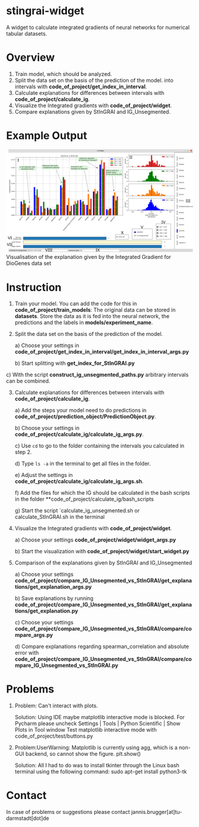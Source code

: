 # stingrai-widget
A widget to calculate integrated gradients of neural networks for numerical tabular datasets.

# Overview
1. Train model, which should be analyzed.
2. Split the data set on the basis of the prediction of the model. 
   into intervals with **__code_of_project/get_index_in_interval__**. 
3. Calculate explanations for differences between intervals with **code_of_project/calculate_ig**.
4. Visualize the Integrated gradients with **code_of_project/widget**.
5. Compare explanations given by StInGRAI and IG_Unsegmented. 

# Example Output 
![Example_Widget](material_for_README/Example_Widget.png)
Visualisation of the explanation given by the Integrated Gradient for DioGenes data set

# Instruction 
1. Train your model. You can add the code for this in **code_of_project/train_models**:
   The original data can be stored in **datasets**. 
   Store the data as it is fed into the neural network, the predictions and the labels in **models/experiment_name**.


2. Split the data set on the basis of the prediction of the model. 
   
    a) Choose your settings in **code_of_project/get_index_in_interval/get_index_in_interval_args.py**
   
   b) Start splitting with **get_index_for_StInGRAI.py**
   
c) With the script **construct_ig_unsegmented_paths.py** arbitrary intervals can be combined.
   

3. Calculate explanations for differences between intervals with **code_of_project/calculate_ig**.
   
    a) Add the steps your model need to do predictions in 
     **code_of_project/prediction_object/PredictionObject.py**.

    b) Choose your settings in **code_of_project/calculate_ig/calculate_ig_args.py**.
   
   c) Use `cd` to go to the folder containing the intervals you calculated in step 2.  
   
    d) Type `ls -a` in the terminal to get all files in the folder. 
   
    e) Adjust the settings in **code_of_project/calculate_ig/calculate_ig_args.sh**. 
   
    f) Add the files for which the IG should be calculated in the bash scripts in the folder 
       **code_of_project/calculate_ig/bash_scripts
   
   g) Start the script `calculate_ig_unsegmented.sh or calculate_StInGRAI.sh in the terminal  




4. Visualize the Integrated gradients with **code_of_project/widget**.

   a) Choose your settings **code_of_project/widget/widget_args.py**

   b) Start the visualization with  **code_of_project/widget/start_widget.py**

5. Comparison of the explanations given by StInGRAI and IG_Unsegmented
   
   a) Choose your settings **code_of_project/compare_IG_Unsegmented_vs_StInGRAI/get_explanations/get_explanation_args.py**
   
   b) Save explanations by running  **code_of_project/compare_IG_Unsegmented_vs_StInGRAI/get_explanations/get_explanation.py**
   
   c) Choose your settings **code_of_project/compare_IG_Unsegmented_vs_StInGRAI/compare/compare_args.py**
   
    d) Compare explanations regarding spearman_correlation and absolute error with **code_of_project/compare_IG_Unsegmented_vs_StInGRAI/compare/compare_IG_Unsegmented_vs_StInGRAI.py**

# Problems
1. Problem: Can't interact with plots. 
   
   Solution: Using IDE maybe matplotlib interactive mode is blocked.
   For Pycharm please uncheck Settings | Tools | Python Scientific | Show Plots in Tool window 
   Test matplotlib interactive mode with code_of_project/test/buttons.py
   
2. Problem:UserWarning: Matplotlib is currently using agg, which is a non-GUI backend, so cannot show the figure.
  plt.show()
   
   Solution: All I had to do was to install tkinter through the Linux bash terminal using the following command:
   sudo apt-get install python3-tk
   
# Contact 
In case of problems or suggestions please contact jannis.brugger[at]tu-darmstadt[dot]de 
